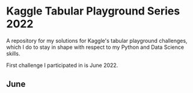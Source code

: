 # Kaggle Tabular Playground Series 2022
A repository for my solutions for Kaggle's tabular playground challenges, which I do to stay in shape with respect to my Python and Data Science skills. 

First challenge I participated in is June 2022. 

## June 
